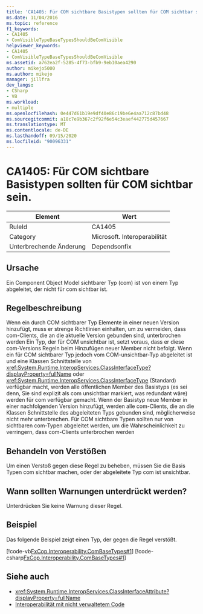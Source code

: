 ```yaml
---
title: 'CA1405: Für COM sichtbare Basistypen sollten für COM sichtbar sein.'
ms.date: 11/04/2016
ms.topic: reference
f1_keywords:
- CA1405
- ComVisibleTypeBaseTypesShouldBeComVisible
helpviewer_keywords:
- CA1405
- ComVisibleTypeBaseTypesShouldBeComVisible
ms.assetid: a762ea2f-5285-4f73-bfb9-9eb10aea4290
author: mikejo5000
ms.author: mikejo
manager: jillfra
dev_langs:
- CSharp
- VB
ms.workload:
- multiple
ms.openlocfilehash: 0e447d61b19e9df40e86c19be6e4aa712c87bd48
ms.sourcegitcommit: a18c7e9b367c2f92f6e54c3eaef442775d457667
ms.translationtype: MT
ms.contentlocale: de-DE
ms.lasthandoff: 09/15/2020
ms.locfileid: "90096331"
---
```

# <a name="ca1405-com-visible-type-base-types-should-be-com-visible"></a>CA1405: Für COM sichtbare Basistypen sollten für COM sichtbar sein.

|Element|Wert|
|-|-|
|RuleId|CA1405|
|Category|Microsoft. Interoperabilität|
|Unterbrechende Änderung|Dependsonfix|

## <a name="cause"></a>Ursache
Ein Component Object Model sichtbarer Typ (com) ist von einem Typ abgeleitet, der nicht für com sichtbar ist.

## <a name="rule-description"></a>Regelbeschreibung
Wenn ein durch COM sichtbarer Typ Elemente in einer neuen Version hinzufügt, muss er strenge Richtlinien einhalten, um zu vermeiden, dass com-Clients, die an die aktuelle Version gebunden sind, unterbrochen werden Ein Typ, der für COM unsichtbar ist, setzt voraus, dass er diese com-Versions Regeln beim Hinzufügen neuer Member nicht befolgt. Wenn ein für COM sichtbarer Typ jedoch vom COM-unsichtbar-Typ abgeleitet ist und eine Klassen Schnittstelle von <xref:System.Runtime.InteropServices.ClassInterfaceType?displayProperty=fullName> oder <xref:System.Runtime.InteropServices.ClassInterfaceType> (Standard) verfügbar macht, werden alle öffentlichen Member des Basistyps (es sei denn, Sie sind explizit als com unsichtbar markiert, was redundant wäre) werden für com verfügbar gemacht. Wenn der Basistyp neue Member in einer nachfolgenden Version hinzufügt, werden alle com-Clients, die an die Klassen Schnittstelle des abgeleiteten Typs gebunden sind, möglicherweise nicht mehr unterbrechen. Für COM sichtbare Typen sollten nur von sichtbaren com-Typen abgeleitet werden, um die Wahrscheinlichkeit zu verringern, dass com-Clients unterbrochen werden

## <a name="how-to-fix-violations"></a>Behandeln von Verstößen
Um einen Verstoß gegen diese Regel zu beheben, müssen Sie die Basis Typen com sichtbar machen, oder der abgeleitete Typ com ist unsichtbar.

## <a name="when-to-suppress-warnings"></a>Wann sollten Warnungen unterdrückt werden?
Unterdrücken Sie keine Warnung dieser Regel.

## <a name="example"></a>Beispiel
Das folgende Beispiel zeigt einen Typ, der gegen die Regel verstößt.

[!code-vb[FxCop.Interoperability.ComBaseTypes#1](../code-quality/codesnippet/VisualBasic/ca1405-com-visible-type-base-types-should-be-com-visible_1.vb)]
[!code-csharp[FxCop.Interoperability.ComBaseTypes#1](../code-quality/codesnippet/CSharp/ca1405-com-visible-type-base-types-should-be-com-visible_1.cs)]

## <a name="see-also"></a>Siehe auch

- <xref:System.Runtime.InteropServices.ClassInterfaceAttribute?displayProperty=fullName>
- [Interoperabilität mit nicht verwaltetem Code](/dotnet/framework/interop/index)
